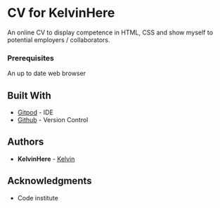 # CV for KelvinHere

An online CV to display competence in HTML, CSS and show myself to potential employers / collaborators.

### Prerequisites

An up to date web browser

## Built With

* [Gitpod](https://www.gitpod.com) - IDE
* [Github](https://www.gitpod.com) - Version Control

## Authors

* **KelvinHere** - [Kelvin](https://github.com/Kelvinhere)

## Acknowledgments

* Code institute